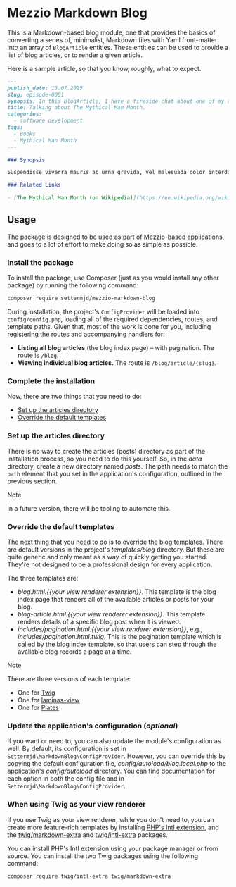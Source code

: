 <!-- markdownlint-disable MD013 -->
# Mezzio Markdown Blog

This is a Markdown-based blog module, one that provides the basics of converting a series of, minimalist, Markdown files with Yaml front-matter into an array of `BlogArticle` entities.
These entities can be used to provide a list of blog articles, or to render a given article.

Here is a sample article, so that you know, roughly, what to expect.

```markdown
---
publish_date: 13.07.2025
slug: episode-0001
synopsis: In this blogArticle, I have a fireside chat about one of my all-time favorite books, The Mythical Man Month.
title: Talking about The Mythical Man Month.
categories:
  - software development
tags:
  - Books
  - Mythical Man Month
---

### Synopsis

Suspendisse viverra mauris ac urna gravida, vel malesuada dolor interdum. Nullam ultrices urna erat, non venenatis turpis placerat eget. Etiam vitae magna non tortor congue volutpat. Integer ut ornare ante. Etiam hendrerit vehicula turpis, sit amet pulvinar nunc dictum eu. In tincidunt sollicitudin eros, quis ultrices turpis maximus ut. Ut eu erat eget magna congue ornare vel et tortor. Curabitur laoreet neque et ex aliquet tempus.

### Related Links

- [The Mythical Man Month (on Wikipedia)](https://en.wikipedia.org/wiki/The_Mythical_Man-Month)
```

## Usage

The package is designed to be used as part of [Mezzio][mezzio-url]-based applications, and goes to a lot of effort to make doing so as simple as possible.

### Install the package

To install the package, use Composer (just as you would install any other package) by running the following command:

```bash
composer require settermjd/mezzio-markdown-blog
```

During installation, the project's `ConfigProvider` will be loaded into `config/config.php`, loading all of the required dependencies, routes, and template paths.
Given that, most of the work is done for you, including registering the routes and accompanying handlers for:

- **Listing all blog articles** (the blog index page) – with pagination.
  The route is `/blog`.
- **Viewing individual blog articles.**
  The route is `/blog/article/{slug}`.

### Complete the installation

Now, there are two things that you need to do:

- [Set up the articles directory](#install-step-two)
- [Override the default templates](#install-step-three)

<!-- markdownlint-disable MD033 -->
<a name="install-step-two"></a>
<!-- markdownlint-enable MD033 -->
### Set up the articles directory

There is no way to create the articles (posts) directory as part of the installation process, so you need to do this yourself.
So, in the _data_ directory, create a new directory named _posts_.
The path needs to match the `path` element that you set in the application's configuration, outlined in the previous section.

> [!NOTE]
> In a future version, there will be tooling to automate this.

<!-- markdownlint-disable MD033 -->
<a name="install-step-three"></a>
<!-- markdownlint-enable MD033 -->
### Override the default templates

The next thing that you need to do is to override the blog templates.
There are default versions in the project's _templates/blog_ directory.
But these are quite generic and only meant as a way of quickly getting you started.
They're not designed to be a professional design for every application.

The three templates are:

- _blog.html.{{your view renderer extension}}_.
  This template is the blog index page that renders all of the available articles or posts for your blog.
- _blog-article.html.{{your view renderer extension}}_.
  This template renders details of a specific blog post when it is viewed.
- _includes/pagination.html.{{your view renderer extension}}_, e.g., _includes/pagination.html.twig_.
  This is the pagination template which is called by the blog index template, so that users can step through the available blog records a page at a time.

> [!NOTE]
> There are three versions of each template:
>
> - One for [Twig][twig-url]
> - One for [laminas-view][laminas-view-url]
> - One for [Plates][plates-url]

### Update the application's configuration (_optional_)

If you want or need to, you can also update the module's configuration as well.
By default, its configuration is set in `Settermjd\MarkdownBlog\ConfigProvider`.
However, you can override this by copying the default configuration file, _config/autoload/blog.local.php_ to the application's _config/autoload_ directory.
You can find documentation for each option in both the config file and in `Settermjd\MarkdownBlog\ConfigProvider`.

### When using Twig as your view renderer

If you use Twig as your view renderer, while you don't need to, you can create more feature-rich templates by installing [PHP's Intl extension][php-intl-ext-url], and the [twig/markdown-extra][twig-markdown-extra-ext-url] and [twig/intl-extra][twig-intl-ext-url] packages.

You can install PHP's Intl extension using your package manager or from source.
You can install the two Twig packages using the following command:

```bash
composer require twig/intl-extra twig/markdown-extra
```

<!-- Document links -->
[laminas-view-url]: https://docs.laminas.dev/laminas-view/
[mezzio-url]: https://docs.mezzio.dev/mezzio/
[php-intl-ext-url]: https://www.php.net/manual/en/intro.intl.php
[plates-url]: https://platesphp.com/
[twig-intl-ext-url]: https://github.com/twigphp/intl-extra
[twig-markdown-extra-ext-url]: https://github.com/twigphp/markdown-extra
[twig-url]: https://twig.symfony.com/
<!-- markdownlint-enable MD013 -->
